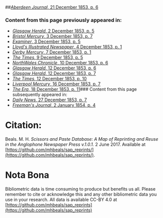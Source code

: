 ##[*Aberdeen Journal*, 21 December 1853, p. 6](https://mhbeals.github.io/sap_html/Aberdeen-Journal/Aberdeen-Journal-21-December-1853-p-6)

### Content from this page previously appeared in:
+ [*Glasgow Herald*, 2 December 1853, p. 5](https://mhbeals.github.io/sap_html/Glasgow-Herald/Glasgow-Herald-2-December-1853-p-5)
+ [*Bristol Mercury*, 3 December 1853, p. 7](https://mhbeals.github.io/sap_html/Bristol-Mercury/Bristol-Mercury-3-December-1853-p-7)
+ [*Examiner*, 3 December 1853, p. 5](https://mhbeals.github.io/sap_html/Examiner/Examiner-3-December-1853-p-5)
+ [*Lloyd's Illustrated Newspaper*, 4 December 1853, p. 1](https://mhbeals.github.io/sap_html/Lloyd's-Illustrated-Newspaper/Lloyd's-Illustrated-Newspaper-4-December-1853-p-1)
+ [*Derby Mercury*, 7 December 1853, p. 1](https://mhbeals.github.io/sap_html/Derby-Mercury/Derby-Mercury-7-December-1853-p-1)
+ [*The Times*, 9 December 1853, p. 5](https://mhbeals.github.io/sap_html/The-Times/The-Times-9-December-1853-p-5)
+ [*NorthWales Chronicle*, 10 December 1853, p. 6](https://mhbeals.github.io/sap_html/NorthWales-Chronicle/NorthWales-Chronicle-10-December-1853-p-6)
+ [*Glasgow Herald*, 12 December 1853, p. 6](https://mhbeals.github.io/sap_html/Glasgow-Herald/Glasgow-Herald-12-December-1853-p-6)
+ [*Glasgow Herald*, 12 December 1853, p. 7](https://mhbeals.github.io/sap_html/Glasgow-Herald/Glasgow-Herald-12-December-1853-p-7)
+ [*The Times*, 12 December 1853, p. 10](https://mhbeals.github.io/sap_html/The-Times/The-Times-12-December-1853-p-10)
+ [*Liverpool Mercury*, 16 December 1853, p. 7](https://mhbeals.github.io/sap_html/Liverpool-Mercury/Liverpool-Mercury-16-December-1853-p-7)
+ [*The Era*, 18 December 1853, p. 11](https://mhbeals.github.io/sap_html/The-Era/The-Era-18-December-1853-p-11)### Content from this page subsequently appeared in:
+ [*Daily News*, 27 December 1853, p. 7](https://mhbeals.github.io/sap_html/Daily-News/Daily-News-27-December-1853-p-7)
+ [*Freeman's Journal*, 2 January 1854, p. 4](https://mhbeals.github.io/sap_html/Freeman's-Journal/Freeman's-Journal-2-January-1854-p-4)
                    
# Citation: 

Beals. M. H. *Scissors and Paste Database: A Map of Reprinting and Reuse in the Anglophone Newspaper Press v.1.0.1.* 2 June 2017. Available at [https://github.com/mhbeals/sap_reprints/](https://github.com/mhbeals/sap_reprints/). 
                    
# Nota Bona

Bibliometric data is time consuming to produce but benefits us all. Please remember to cite or acknowledge this and any other bibliometric data you use in your research. All data is available CC-BY 4.0 at [https://github.com/mhbeals/sap_reprints](https://github.com/mhbeals/sap_reprints)